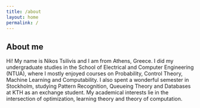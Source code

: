 ```yaml
---
title: /about
layout: home
permalink: /
---
```


## About me

Hi! My name is Nikos Tsilivis and I am from Athens, Greece. I did my undergraduate studies in the School of Electrical and Computer Engineering (NTUA), where I mostly enjoyed courses on Probability, Control Theory, Machine Learning and Computability. I also spent a wonderful semester in Stockholm, studying Pattern Recognition, Queueing Theory and Databases at KTH as an exchange student. My academical interests lie in the intersection of optimization, learning theory and theory of computation.
